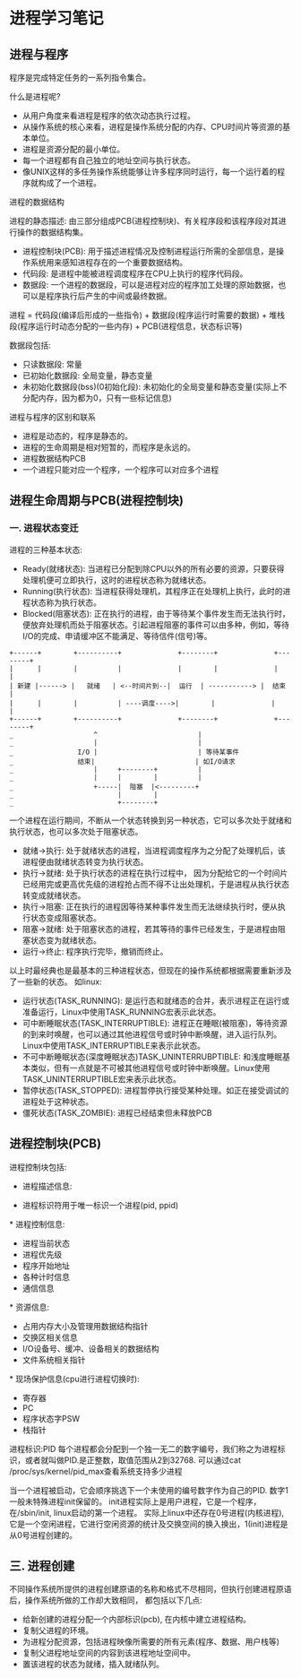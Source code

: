 # 进程学习笔记

## 进程与程序
  程序是完成特定任务的一系列指令集合。
  
  什么是进程呢?
  * 从用户角度来看进程是程序的依次动态执行过程。
  * 从操作系统的核心来看，进程是操作系统分配的内存、CPU时间片等资源的基本单位。
  * 进程是资源分配的最小单位。
  * 每一个进程都有自己独立的地址空间与执行状态。
  * 像UNIX这样的多任务操作系统能够让许多程序同时运行，每一个运行着的程序就构成了一个进程。

  进程的数据结构
  
  进程的静态描述: 由三部分组成PCB(进程控制块)、有关程序段和该程序段对其进行操作的数据结构集。
  * 进程控制块(PCB): 用于描述进程情况及控制进程运行所需的全部信息，是操作系统用来感知进程存在的一个重要数据结构。
  * 代码段: 是进程中能被进程调度程序在CPU上执行的程序代码段。
  * 数据段: 一个进程的数据段，可以是进程对应的程序加工处理的原始数据，也可以是程序执行后产生的中间或最终数据。
  
  进程 = 代码段(编译后形成的一些指令) + 数据段(程序运行时需要的数据) + 堆栈段(程序运行时动态分配的一些内存) + PCB(进程信息，状态标识等)

  数据段包括:
  * 只读数据段: 常量
  * 已初始化数据段: 全局变量，静态变量
  * 未初始化数据段(bss)(0初始化段): 未初始化的全局变量和静态变量(实际上不分配内存，因为都为0，只有一些标记信息)

  进程与程序的区别和联系
  * 进程是动态的，程序是静态的。
  * 进程的生命周期是相对短暂的，而程序是永远的。
  * 进程数据结构PCB
  * 一个进程只能对应一个程序，一个程序可以对应多个进程

## 进程生命周期与PCB(进程控制块)

### 一. 进程状态变迁
  进程的三种基本状态:
  * Ready(就绪状态): 当进程已分配到除CPU以外的所有必要的资源，只要获得处理机便可立即执行，这时的进程状态称为就绪状态。
  * Running(执行状态): 当进程获得处理机，其程序正在处理机上执行，此时的进程状态称为执行状态。
  * Blocked(阻塞状态): 正在执行的进程，由于等待某个事件发生而无法执行时，便放弃处理机而处于阻塞状态。引起进程阻塞的事件可以由多种，例如，等待I/O的完成、申请缓冲区不能满足、等待信件(信号)等。

```
+------+        +----------+              +--------+              +--------+
|      |        |          |              |        |              |        |
| 新建 |------> |   就绪   | <--时间片到--|  运行  | -----------> |  结束  |
|      |        |          | ----调度---->|        |              |        |
+------+        +----------+              +--------+              +--------+
_                    ^                         |
_                    |                         |
_                I/O |                         | 等待某事件
_                结束|                         | 如I/O请求
_                    |     +--------+          |
_                    |     |        |          |
_                    +-----|  阻塞  |<---------+
_                          |        |
_                          +--------+
```
  一个进程在运行期间，不断从一个状态转换到另一种状态，它可以多次处于就绪和执行状态，也可以多次处于阻塞状态。
  * 就绪->执行: 处于就绪状态的进程，当进程调度程序为之分配了处理机后，该进程便由就绪状态转变为执行状态。
  * 执行->就绪: 处于执行状态的进程在执行过程中， 因为分配给它的一个时间片已经用完或更高优先级的进程抢占而不得不让出处理机，于是进程从执行状态转变成就绪状态。
  * 执行->阻塞: 正在执行的进程因等待某种事件发生而无法继续执行时，便从执行状态变成阻塞状态。
  * 阻塞->就绪: 处于阻塞状态的进程，若其等待的事件已经发生，于是进程由阻塞状态变为就绪状态。
  * 运行->终止: 程序执行完毕，撤销而终止。
  
  
  以上时最经典也是最基本的三种进程状态，但现在的操作系统都根据需要重新涉及了一些新的状态。
  如linux:
  * 运行状态(TASK_RUNNING): 是运行态和就绪态的合并，表示进程正在运行或准备运行，Linux中使用TASK_RUNNING宏表示此状态。
  * 可中断睡眠状态(TASK_INTERRUPTIBLE): 进程正在睡眠(被阻塞)，等待资源的到来时唤醒，也可以通过其他进程信号或时钟中断唤醒，进入运行队列。Linux中使用TASK_INTERRUPTIBLE来表示此状态。
  * 不可中断睡眠状态(深度睡眠状态)TASK_UNINTERRUBPTIBLE: 和浅度睡眠基本类似，但有一点就是不可被其他进程信号或时钟中断唤醒。Linux使用TASK_UNINTERRUPTIBLE宏来表示此状态。
  * 暂停状态(TASK_STOPPED): 进程暂停执行接受某种处理。如正在接受调试的进程处于这种状态。
  * 僵死状态(TASK_ZOMBIE): 进程已经结束但未释放PCB

## 进程控制块(PCB)
  进程控制块包括:
  * 进程描述信息:
  <ul><li>进程标识符用于唯一标识一个进程(pid, ppid)</li></ul>
  * 进程控制信息:
  <ul>
    <li>进程当前状态</li>
    <li>进程优先级</li>
    <li>程序开始地址</li>
    <li>各种计时信息</li>
    <li>通信信息</li>
  </ul>
  * 资源信息:
  <ul>
    <li>占用内存大小及管理用数据结构指针</li>
    <li>交换区相关信息</li>
    <li>I/O设备号、缓冲、设备相关的数据结构</li>
    <li>文件系统相关指针</li>
  </ul>
  * 现场保护信息(cpu进行进程切换时):
  <ul>
    <li>寄存器</li>
    <li>PC</li>
    <li>程序状态字PSW</li>
    <li>栈指针</li>
  </ul>

  进程标识:PID
  每个进程都会分配到一个独一无二的数字编号，我们称之为进程标识，或者就叫做PID.是正整数，取值范围从2到32768.
  可以通过cat /proc/sys/kernel/pid_max查看系统支持多少进程
  
  当一个进程被启动，它会顺序挑选下一个未使用的编号数字作为自己的PID.
  数字1一般未特殊进程init保留的。 init进程实际上是用户进程，它是一个程序，在/sbin/init, linux启动的第一个进程。
  实际上linux中还存在0号进程(内核进程), 它是一个空闲进程，它进行空闲资源的统计及交换空间的换入换出，1(init)进程是从0号进程创建的。
  
## 三. 进程创建
  不同操作系统所提供的进程创建原语的名称和格式不尽相同，但执行创建进程原语后，操作系统所做的工作却大致相同， 都包括以下几点:
  * 给新创建的进程分配一个内部标识(pcb), 在内核中建立进程结构。
  * 复制父进程的环境。
  * 为进程分配资源，包括进程映像所需要的所有元素(程序、数据、用户栈等)
  * 复制父进程地址空间的内容到该进程地址空间中。
  * 置该进程的状态为就绪，插入就绪队列。

